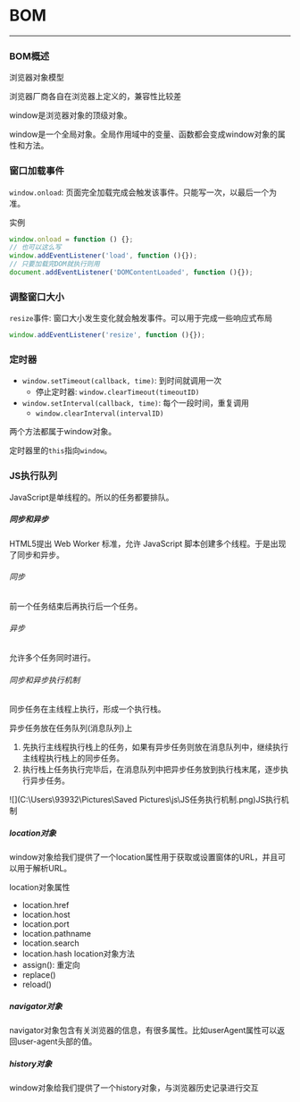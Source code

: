 # BOM

---

### BOM概述

浏览器对象模型

浏览器厂商各自在浏览器上定义的，兼容性比较差

window是浏览器对象的顶级对象。

window是一个全局对象。全局作用域中的变量、函数都会变成window对象的属性和方法。

### 窗口加载事件

`window.onload`: 页面完全加载完成会触发该事件。只能写一次，以最后一个为准。

实例
```javascript
window.onload = function () {};
// 也可以这么写
window.addEventListener('load', function (){});
// 只要加载完DOM就执行则用
document.addEventListener('DOMContentLoaded', function (){});
```

### 调整窗口大小

`resize`事件: 窗口大小发生变化就会触发事件。可以用于完成一些响应式布局

```javascript
window.addEventListener('resize', function (){});
```

### 定时器

* `window.setTimeout(callback, time)`: 到时间就调用一次
  * 停止定时器: `window.clearTimeout(timeoutID)`
* `window.setInterval(callback, time)`: 每个一段时间，重复调用
  * `window.clearInterval(intervalID)`

两个方法都属于window对象。

定时器里的`this`指向`window`。

### JS执行队列

JavaScript是单线程的。所以的任务都要排队。

##### 同步和异步
HTML5提出 Web Worker 标准，允许 JavaScript 脚本创建多个线程。于是出现了同步和异步。

###### 同步
前一个任务结束后再执行后一个任务。

###### 异步
允许多个任务同时进行。

###### 同步和异步执行机制

同步任务在主线程上执行，形成一个执行栈。

异步任务放在任务队列(消息队列)上

1. 先执行主线程执行栈上的任务，如果有异步任务则放在消息队列中，继续执行主线程执行栈上的同步任务。
2. 执行栈上任务执行完毕后，在消息队列中把异步任务放到执行栈末尾，逐步执行异步任务。

![](C:\Users\93932\Pictures\Saved Pictures\js\JS任务执行机制.png)JS执行机制

##### location对象
window对象给我们提供了一个location属性用于获取或设置窗体的URL，并且可以用于解析URL。

location对象属性
* location.href
* location.host
* location.port
* location.pathname
* location.search
* location.hash
location对象方法
* assign(): 重定向
* replace()
* reload()

##### navigator对象
navigator对象包含有关浏览器的信息，有很多属性。比如userAgent属性可以返回user-agent头部的值。

##### history对象
window对象给我们提供了一个history对象，与浏览器历史记录进行交互



